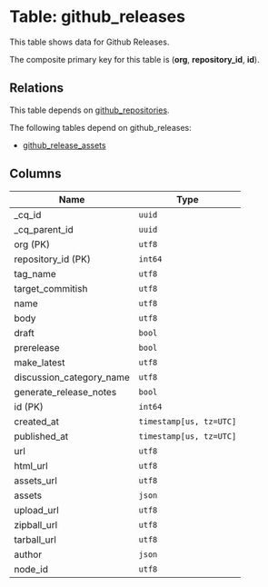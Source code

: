 # Table: github_releases

This table shows data for Github Releases.

The composite primary key for this table is (**org**, **repository_id**, **id**).

## Relations

This table depends on [github_repositories](github_repositories).

The following tables depend on github_releases:
  - [github_release_assets](github_release_assets)

## Columns

| Name          | Type          |
| ------------- | ------------- |
|_cq_id|`uuid`|
|_cq_parent_id|`uuid`|
|org (PK)|`utf8`|
|repository_id (PK)|`int64`|
|tag_name|`utf8`|
|target_commitish|`utf8`|
|name|`utf8`|
|body|`utf8`|
|draft|`bool`|
|prerelease|`bool`|
|make_latest|`utf8`|
|discussion_category_name|`utf8`|
|generate_release_notes|`bool`|
|id (PK)|`int64`|
|created_at|`timestamp[us, tz=UTC]`|
|published_at|`timestamp[us, tz=UTC]`|
|url|`utf8`|
|html_url|`utf8`|
|assets_url|`utf8`|
|assets|`json`|
|upload_url|`utf8`|
|zipball_url|`utf8`|
|tarball_url|`utf8`|
|author|`json`|
|node_id|`utf8`|